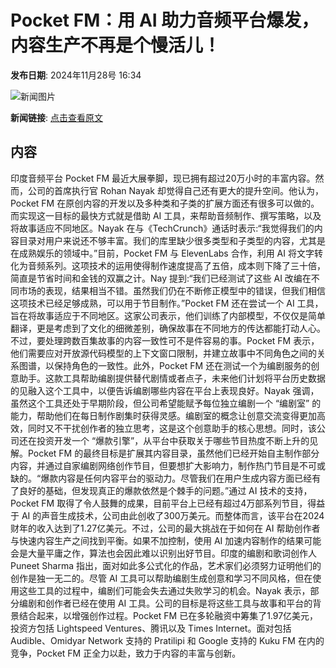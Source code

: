 # Pocket FM：用 AI 助力音频平台爆发，内容生产不再是个慢活儿！

**发布日期**: 2024年11月28号 16:34

![新闻图片](https://upload.chinaz.com/2024/1128/6386840845051249149581835.png)

**新闻链接**: [点击查看原文](https://www.aibase.com/zh/news/13566)

## 内容

印度音频平台 Pocket FM 最近大展拳脚，现已拥有超过20万小时的丰富内容。然而，公司的首席执行官 Rohan Nayak 却觉得自己还有更大的提升空间。他认为，Pocket FM 在原创内容的开发以及多种类和子类的扩展方面还有很多可以做的。而实现这一目标的最快方式就是借助 AI 工具，来帮助音频制作、撰写策略，以及将故事适应不同地区。Nayak 在与《TechCrunch》通话时表示:“我觉得我们的内容目录对用户来说还不够丰富。我们的库里缺少很多类型和子类型的内容，尤其是在成熟娱乐的领域中。”目前，Pocket FM 与 ElevenLabs 合作，利用 AI 将文字转化为音频系列。这项技术的运用使得制作速度提高了五倍，成本则下降了三十倍，简直是节省时间和金钱的双赢之计。Nay 提到:“我们已经测试了这些 AI 改编在不同市场的表现，结果相当不错。虽然我们仍在不断修正模型中的错误，但我们相信这项技术已经足够成熟，可以用于节目制作。”Pocket FM 还在尝试一个 AI 工具，旨在将故事适应于不同地区。这家公司表示，他们训练了内部模型，不仅仅是简单翻译，更是考虑到了文化的细微差别，确保故事在不同地方的传达都能打动人心。不过，要处理跨数百集故事的内容一致性可不是件容易的事。Pocket FM 表示，他们需要应对开放源代码模型的上下文窗口限制，并建立故事中不同角色之间的关系图谱，以保持角色的一致性。此外，Pocket FM 还在测试一个为编剧服务的创意助手。这款工具帮助编剧提供替代剧情或者点子，未来他们计划将平台历史数据的见融入这个工具中，以便告诉编剧哪些内容在平台上表现良好。Nayak 强调，虽然这个工具还处于早期阶段，但公司希望能赋予每位独立编剧一个 “编剧室” 的能力，帮助他们在每日制作剧集时获得灵感。编剧室的概念让创意交流变得更加高效，同时又不干扰创作者的独立思考，这是这个创意助手的核心思想。同时，该公司还在投资开发一个 “爆款引擎”，从平台中获取关于哪些节目热度不断上升的见解。Pocket FM 的最终目标是扩展其内容目录，虽然他们已经开始自主制作部分内容，并通过自家编剧网络创作节目，但要想扩大影响力，制作热门节目是不可或缺的。“爆款内容是任何内容平台的驱动力。尽管我们在用户生成内容方面已经有了良好的基础，但发现真正的爆款依然是个棘手的问题。”通过 AI 技术的支持，Pocket FM 取得了令人鼓舞的成果，目前平台上已经有超过4万部系列节目，得益于 AI 的声音生成技术，公司由此创收了300万美元。而整体而言，该平台在2024财年的收入达到了1.27亿美元。不过，公司的最大挑战在于如何在 AI 帮助创作者与快速内容生产之间找到平衡。如果不加控制，使用 AI 加速内容制作的结果可能会是大量平庸之作，算法也会因此难以识别出好节目。印度的编剧和歌词创作人 Puneet Sharma 指出，面对如此多公式化的作品，艺术家们必须努力证明他们的创作是独一无二的。尽管 AI 工具可以帮助编剧生成创意和学习不同风格，但在使用这些工具的过程中，编剧们可能会失去通过失败学习的机会。Nayak 表示，部分编剧和创作者已经在使用 AI 工具。公司的目标是将这些工具与故事和平台的背景结合起来，以增强创作过程。Pocket FM 已在多轮融资中筹集了1.97亿美元，投资方包括 Lightspeed Ventures、腾讯以及 Times Internet。面对包括 Audible、Omidyar Network 支持的 Pratilipi 和 Google 支持的 Kuku FM 在内的竞争，Pocket FM 正全力以赴，致力于内容的丰富与创新。
